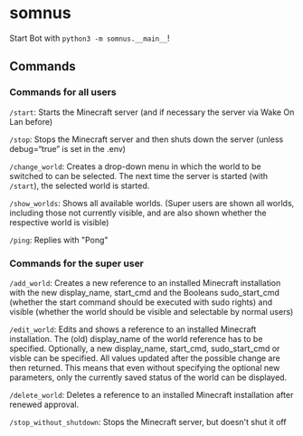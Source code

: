 # somnus

Start Bot with `python3 -m somnus.__main__`!


## Commands
### Commands for all users
`/start`: Starts the Minecraft server (and if necessary the server via Wake On Lan before)

`/stop`: Stops the Minecraft server and then shuts down the server (unless debug=“true” is set in the .env)

`/change_world`: Creates a drop-down menu in which the world to be switched to can be selected. The next time the server is started (with `/start`), the selected world is started.

`/show_worlds`: Shows all available worlds. (Super users are shown all worlds, including those not currently visible, and are also shown whether the respective world is visible)

`/ping`: Replies with "Pong"


### Commands for the super user
`/add_world`: Creates a new reference to an installed Minecraft installation with the new display_name, start_cmd and the Booleans sudo_start_cmd (whether the start command should be executed with sudo rights) and visible (whether the world should be visible and selectable by normal users)

`/edit_world`: Edits and shows a reference to an installed Minecraft installation. The (old) display_name of the world reference has to be specified. Optionally, a new display_name, start_cmd, sudo_start_cmd or visble can be specified. All values updated after the possible change are then returned. This means that even without specifying the optional new parameters, only the currently saved status of the world can be displayed.

`/delete_world`: Deletes a reference to an installed Minecraft installation after renewed approval.

`/stop_without_shutdown`: Stops the Minecraft server, but doesn't shut it off
